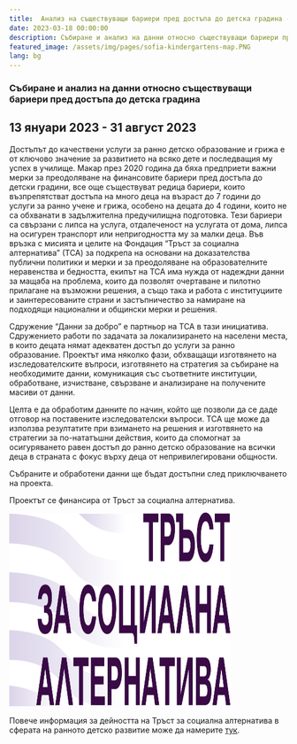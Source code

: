 ```yaml
---
title:  Анализ на съществуващи бариери пред достъпа до детска градина - проект в сътрудничество с ТСА
date: 2023-03-18 00:00:00
description: Събиране и анализ на данни относно съществуващи бариери пред достъпа до детска градина      
featured_image: /assets/img/pages/sofia-kindergartens-map.PNG
lang: bg
---
```


### Събиране и анализ на данни относно съществуващи бариери пред достъпа до детска градина
## 13 януари 2023 - 31 август 2023


Достъпът до качествени услуги за ранно детско образование и грижа е от ключово значение за развитието на всяко дете и последващия му успех в училище. Макар през 2020 година да бяха предприети важни мерки за преодоляване на финансовите бариери пред достъпа до детски градини, все още съществуват редица бариери, които възпрепятстват достъпа на много деца на възраст до 7 години до услуги за ранно учене и грижа, особено на децата до 4 години, които не са обхванати в задължителна предучилищна подготовка. Тези бариери са свързани с липса на услуга, отдалеченост на услугата от дома, липса на осигурен транспорт или непригодността му за малки деца. Във връзка с мисията и целите на Фондация “Тръст за социална алтернатива” (ТСА) за подкрепа на основани на доказателства публични политики и мерки и за преодоляване на образователните неравенства и бедността, екипът на ТСА има нужда от надеждни данни за мащаба на проблема, които да позволят очертаване и пилотно прилагане на възможни решения, а също така и работа с институциите и заинтересованите страни и застъпничество за намиране на подходящи национални и общински мерки и решения.

Сдружение “Данни за добро” е партньор на ТСА в тази инициатива. Сдружението работи по задачата за локализирането на населени места, в които децата нямат адекватен достъп до услуги за ранно образование. Проектът има няколко фази, обхващащи изготвянето на изследователските въпроси, изготвянето на стратегия за събиране на необходимите данни, комуникация със съответните институции, обработване, изчистване, свързване и анализиране на получените масиви от данни. 

Целта е да обработим данните по начин, който ще позволи да се даде отговор на поставените изследователски въпроси. ТСА ще може да използва резултатите при взимането на решения и изготвянето на стратегии за по-нататъшни действия, които да спомогнат за осигуряването равен достъп до ранно детско образование на всички деца в страната с фокус върху деца от непривилегировани общности. 

Събраните и обработени данни ще бъдат достъпни след приключването на проекта.

Проектът се финансира от Тръст за социална алтернатива.

<img width="400" height="350" src="https://github.com/data-for-good-bg/data-for-good-bg.github.io/blob/c6f46e730476c6e2f9a8eec0967c0086167dcf46/assets/img/pages/logo-tsa-bg.png" />

Повече информация за дейността на Тръст за социална алтернатива в сферата на ранното детско развитие може да намерите [тук](https://socialachievement.org/bg/).
